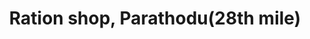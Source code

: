 ---
title: "Ration shop, Parathodu(28th mile)"
url: /parathodu-28mile/ration-shop-parathodu-28th-mile/
shop: shop
---